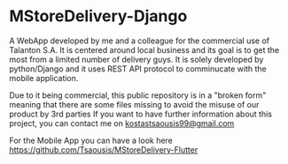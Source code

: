 # MStoreDelivery-Django

A WebApp developed by me and a colleague for the commercial use of Talanton S.A. 
It is centered around local business and its goal is to get the most from a limited number of delivery guys.
It is solely developed by python/Django and it uses REST API protocol to comminucate with the mobile application.

Due to it being commercial, this public repository is in a "broken form" meaning that there are some files missing to avoid the misuse of our product by 3rd parties
If you want to have further information about this project, you can contact me on kostastsaousis99@gmail.com

For the Mobile App you can have a look here https://github.com/Tsaousis/MStoreDelivery-Flutter
